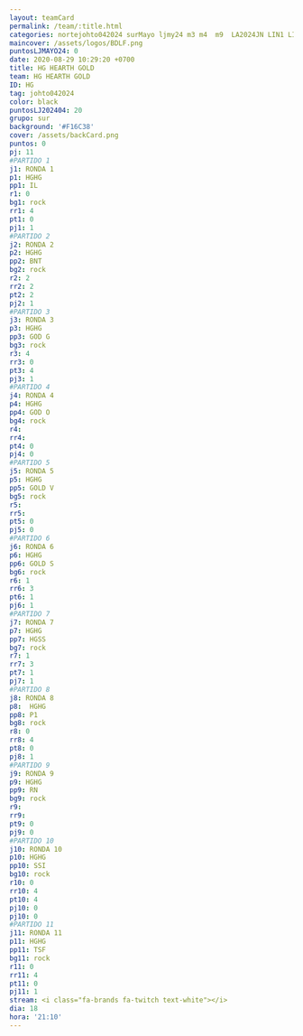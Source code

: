 ```yaml
---
layout: teamCard
permalink: /team/:title.html
categories: nortejohto042024 surMayo ljmy24 m3 m4  m9  LA2024JN LIN1 LIN2 LIN3 LIN4 LIN5 LIN6 LIN7 LIN8 LIN9 LIN10 LIN11
maincover: /assets/logos/BDLF.png
puntosLJMAYO24: 0
date: 2020-08-29 10:29:20 +0700
title: HG HEARTH GOLD
team: HG HEARTH GOLD
ID: HG
tag: johto042024
color: black
puntosLJ202404: 20
grupo: sur
background: '#F16C38'
cover: /assets/backCard.png
puntos: 0
pj: 11
#PARTIDO 1
j1: RONDA 1
p1: HGHG
pp1: IL
r1: 0
bg1: rock
rr1: 4
pt1: 0
pj1: 1
#PARTIDO 2
j2: RONDA 2
p2: HGHG
pp2: BNT
bg2: rock
r2: 2
rr2: 2
pt2: 2
pj2: 1
#PARTIDO 3
j3: RONDA 3
p3: HGHG
pp3: GOD G
bg3: rock
r3: 4
rr3: 0
pt3: 4
pj3: 1
#PARTIDO 4
j4: RONDA 4
p4: HGHG
pp4: GOD O
bg4: rock
r4: 
rr4:
pt4: 0
pj4: 0
#PARTIDO 5
j5: RONDA 5
p5: HGHG
pp5: GOLD V
bg5: rock
r5: 
rr5:
pt5: 0
pj5: 0
#PARTIDO 6
j6: RONDA 6
p6: HGHG
pp6: GOLD S
bg6: rock
r6: 1
rr6: 3
pt6: 1
pj6: 1
#PARTIDO 7
j7: RONDA 7
p7: HGHG
pp7: HGSS
bg7: rock
r7: 1
rr7: 3
pt7: 1
pj7: 1
#PARTIDO 8
j8: RONDA 8
p8:  HGHG
pp8: P1
bg8: rock
r8: 0
rr8: 4
pt8: 0
pj8: 1
#PARTIDO 9
j9: RONDA 9
p9: HGHG
pp9: RN
bg9: rock
r9: 
rr9:
pt9: 0
pj9: 0
#PARTIDO 10
j10: RONDA 10
p10: HGHG
pp10: SSI
bg10: rock
r10: 0
rr10: 4
pt10: 4
pj10: 0
pj10: 0
#PARTIDO 11
j11: RONDA 11
p11: HGHG
pp11: TSF
bg11: rock
r11: 0
rr11: 4
pt11: 0
pj11: 1
stream: <i class="fa-brands fa-twitch text-white"></i>
dia: 18
hora: '21:10'
---
```



